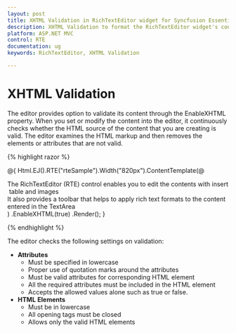 ```yaml
---
layout: post
title: XHTML Validation in RichTextEditor widget for Syncfusion Essential ASP.NET MVC
description: XHTML Validation to format the RichTextEditor widget's content
platform: ASP.NET MVC
control: RTE
documentation: ug
keywords: RichTextEditor, XHTML Validation

---
```

# XHTML Validation

The editor provides option to validate its content through the EnableXHTML property. When you set or modify the content into the editor, it continuously checks whether the HTML source of the content that you are creating is valid. The editor examines the HTML markup and then removes the elements or attributes that are not valid. 

{% highlight razor %}

  @{
    Html.EJ().RTE("rteSample").Width("820px").ContentTemplate(@<div>
          The RichTextEditor (RTE) control enables you to edit the contents with insert table and images
          It also provides a toolbar that helps to apply rich text formats to the content entered in the TextArea
          </div>)
        .EnableXHTML(true)
        .Render();
    }

{% endhighlight %}

The editor checks the following settings on validation:

* **Attributes** 
  * Must be specified in lowercase 
  * Proper use of quotation marks around the attributes
  * Must be valid attributes for corresponding HTML element
  * All the required attributes must be included in the HTML element
  * Accepts the allowed values alone such as true or false.
* **HTML** **Elements** 
  * Must be in lowercase 
  * All opening tags must be closed
  * Allows only the valid HTML elements
